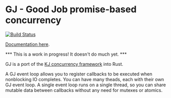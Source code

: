 # GJ - Good Job promise-based concurrency

[![Build Status](https://travis-ci.org/dwrensha/gj.svg?branch=master)](https://travis-ci.org/dwrensha/gj)

[Documentation here](http://docs.capnproto-rust.org/gj/index.html).

*** This is a work in progress! It doesn't do much yet. ***

GJ is a port of the [KJ concurrency framework](https://capnproto.org/cxxrpc.html#kj-concurrency-framework)
into Rust.

A GJ event loop allows you to register callbacks to be executed when nonblocking IO completes.
You can have many theads, each with their own GJ event loop.
A single event loop runs on a single thread,
so you can share mutable data between callbacks without any need for mutexes or atomics.

